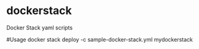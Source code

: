 # dockerstack
Docker Stack yaml scripts

#Usage
docker stack deploy -c sample-docker-stack.yml mydockerstack
